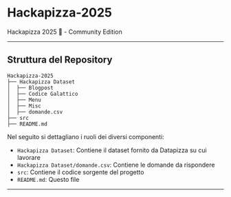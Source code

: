 # Hackapizza-2025
Hackapizza 2025 🍕 - Community Edition

---
## Struttura del Repository
```plaintext
Hackapizza-2025
├── Hackapizza Dataset
│  ├── Blogpost
│  ├── Codice Galattico
│  ├── Menu
│  ├── Misc
│  ├── domande.csv
├── src
├── README.md
```
Nel seguito si dettagliano i ruoli dei diversi componenti:

- `Hackapizza Dataset`: Contiene il dataset fornito da Datapizza su cui lavorare
- `Hackapizza Dataset/domande.csv`: Contiene le domande da rispondere
- `src`: Contiene il codice sorgente del progetto
- `README.md`: Questo file

---
